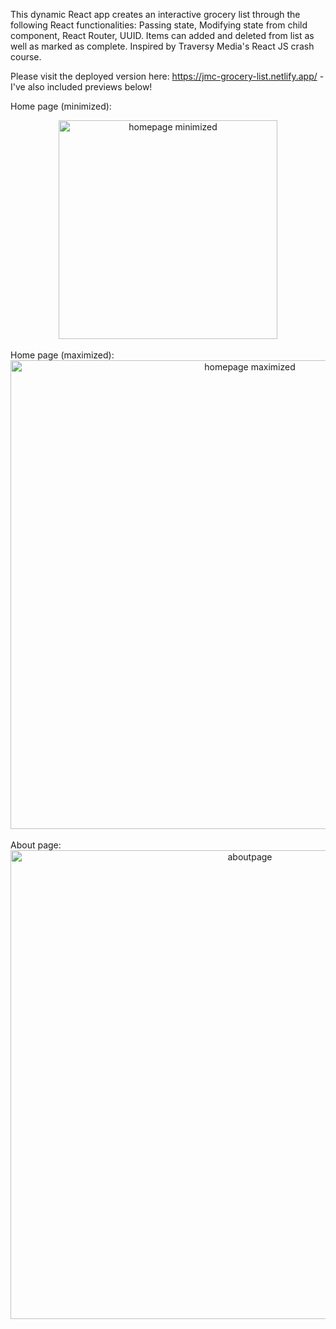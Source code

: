 This dynamic React app creates an interactive grocery list through the following React functionalities: Passing state, Modifying state from child component, React Router, UUID. Items can added and deleted from list as well as marked as complete. Inspired by Traversy Media's React JS crash course. 

Please visit the deployed version here: https://jmc-grocery-list.netlify.app/ - I've also included previews below!

Home page (minimized):
<div style="text-align:center">
  <img width="350" alt="homepage minimized" src="https://github.com/codecaviette/react-grocerylist/blob/master/public/images/homepage_min.png">
</div>

</br>
Home page (maximized):
<div style="text-align:center">
  <img width="750" alt="homepage maximized" src="https://github.com/codecaviette/react-grocerylist/blob/master/public/images/homepage_max.png">
</div>

</br>
About page:
<div style="text-align:center">
  <img width="750" alt="aboutpage" src="https://github.com/codecaviette/react-grocerylist/blob/master/public/images/aboutpage.png">
</div>
